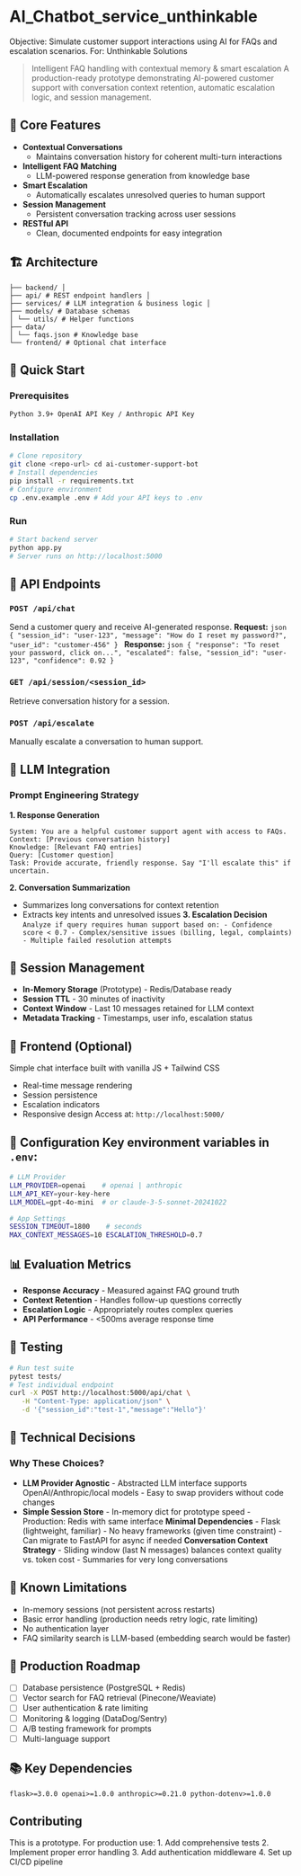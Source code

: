 # AI_Chatbot_service_unthinkable
Objective:  Simulate customer support interactions using AI for FAQs and escalation scenarios. For: Unthinkable Solutions
> Intelligent FAQ handling with contextual memory & smart escalation A production-ready prototype demonstrating AI-powered customer support with conversation context retention, automatic escalation logic, and session management.
## 🎯 Core Features 
- **Contextual Conversations**
  - Maintains conversation history for coherent multi-turn interactions
- **Intelligent FAQ Matching**
  - LLM-powered response generation from knowledge base
- **Smart Escalation**
  - Automatically escalates unresolved queries to human support
- **Session Management**
  - Persistent conversation tracking across user sessions
- **RESTful API**
  - Clean, documented endpoints for easy integration

## 🏗️ Architecture 
```
├── backend/ │ 
├── api/ # REST endpoint handlers │
├── services/ # LLM integration & business logic │
├── models/ # Database schemas
│ └── utils/ # Helper functions
├── data/
│ └── faqs.json # Knowledge base
└── frontend/ # Optional chat interface
``` 
## 🚀 Quick Start 
### Prerequisites 
```bash 
Python 3.9+ OpenAI API Key / Anthropic API Key
``` 
### Installation 
```bash 
# Clone repository
git clone <repo-url> cd ai-customer-support-bot
# Install dependencies
pip install -r requirements.txt
# Configure environment
cp .env.example .env # Add your API keys to .env
``` 
### Run 
```bash 
# Start backend server
python app.py
# Server runs on http://localhost:5000
``` 
## 📡 API Endpoints 
### `POST /api/chat` 
Send a customer query and receive AI-generated response. 
**Request:** ```json { "session_id": "user-123", "message": "How do I reset my password?", "user_id": "customer-456" } ``` 
**Response:** ```json { "response": "To reset your password, click on...", "escalated": false, "session_id": "user-123", "confidence": 0.92 } ``` 
### `GET /api/session/<session_id>` 
Retrieve conversation history for a session.
### `POST /api/escalate` 
Manually escalate a conversation to human support. 

## 🧠 LLM Integration 
### Prompt Engineering Strategy 
**1. Response Generation** 
```
System: You are a helpful customer support agent with access to FAQs. 
Context: [Previous conversation history]
Knowledge: [Relevant FAQ entries]
Query: [Customer question]
Task: Provide accurate, friendly response. Say "I'll escalate this" if uncertain.
``` 
**2. Conversation Summarization** 
- Summarizes long conversations for context retention
- Extracts key intents and unresolved issues 
**3. Escalation Decision**
``` Analyze if query requires human support based on: - Confidence score < 0.7 - Complex/sensitive issues (billing, legal, complaints) - Multiple failed resolution attempts ``` 
## 💾 Session Management 
- **In-Memory Storage** (Prototype) - Redis/Database ready
- **Session TTL** - 30 minutes of inactivity
- **Context Window** - Last 10 messages retained for LLM context
- **Metadata Tracking** - Timestamps, user info, escalation status

## 🎨 Frontend (Optional) 
Simple chat interface built with vanilla JS + Tailwind CSS 
- Real-time message rendering
- Session persistence
- Escalation indicators
- Responsive design Access at: `http://localhost:5000/`
## 🔧 Configuration Key environment variables in `.env`: 
``` bash 
# LLM Provider
LLM_PROVIDER=openai    # openai | anthropic
LLM_API_KEY=your-key-here
LLM_MODEL=gpt-4o-mini  # or claude-3-5-sonnet-20241022

# App Settings
SESSION_TIMEOUT=1800    # seconds
MAX_CONTEXT_MESSAGES=10 ESCALATION_THRESHOLD=0.7
``` 
## 📊 Evaluation Metrics 
- **Response Accuracy** - Measured against FAQ ground truth
- **Context Retention** - Handles follow-up questions correctly
- **Escalation Logic** - Appropriately routes complex queries
- **API Performance** - <500ms average response time

## 🧪 Testing 
```bash 
# Run test suite
pytest tests/
# Test individual endpoint
curl -X POST http://localhost:5000/api/chat \
   -H "Content-Type: application/json" \
   -d '{"session_id":"test-1","message":"Hello"}'
``` 

## 📝 Technical Decisions 
### Why These Choices? 
- **LLM Provider Agnostic** - Abstracted LLM interface supports OpenAI/Anthropic/local models - Easy to swap providers without code changes 
- **Simple Session Store** - In-memory dict for prototype speed - Production: Redis with same interface 
**Minimal Dependencies** - Flask (lightweight, familiar) - No heavy frameworks (given time constraint) - Can migrate to FastAPI for async if needed 
**Conversation Context Strategy** - Sliding window (last N messages) balances context quality vs. token cost - Summaries for very long conversations 
## 🚧 Known Limitations 
- In-memory sessions (not persistent across restarts)
- Basic error handling (production needs retry logic, rate limiting)
- No authentication layer
- FAQ similarity search is LLM-based (embedding search would be faster) 
## 🔮 Production Roadmap 
- [ ] Database persistence (PostgreSQL + Redis)
- [ ] Vector search for FAQ retrieval (Pinecone/Weaviate)
- [ ] User authentication & rate limiting
- [ ] Monitoring & logging (DataDog/Sentry)
- [ ] A/B testing framework for prompts
- [ ] Multi-language support

## 📚 Key Dependencies 
``` flask>=3.0.0 openai>=1.0.0 anthropic>=0.21.0 python-dotenv>=1.0.0 ``` 
## Contributing 
This is a prototype. For production use: 1. Add comprehensive tests 2. Implement proper error handling 3. Add authentication middleware 4. Set up CI/CD pipeline
